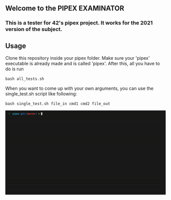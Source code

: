 ## Welcome to the PIPEX EXAMINATOR

### This is a tester for 42's pipex project. It works for the 2021 version of the subject. 

## Usage
Clone this repository inside your pipex folder. Make sure your 'pipex' executable is already made and is called 'pipex'.
After this, all you have to do is run

```console
bash all_tests.sh
```

When you want to come up with your own arguments, you can use the single_test.sh script like following:
```console
bash single_test.sh file_in cmd1 cmd2 file_out
```


<p align="left">
<img src="pipex_test.gif" alt="animated" width="1000"/>
</p>